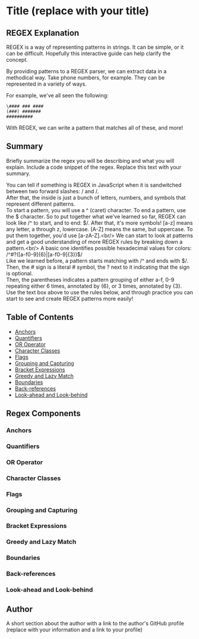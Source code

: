 # Title (replace with your title)

## REGEX Explanation
REGEX is a way of representing patterns in strings. It can be simple, or it can be difficult. Hopefully this interactive guide can help clarify the concept.

By providing patterns to a REGEX parser, we can extract data in a methodical way. Take phone numbers, for example. They can be represented in a variety of ways. 

For example, we've all seen the following:

```(###) ###-####
\#### ### ####
(###) #######
##########
```

With REGEX, we can write a pattern that matches all of these, and more!

## Summary

Briefly summarize the regex you will be describing and what you will explain. Include a code snippet of the regex. Replace this text with your summary.

You can tell if something is REGEX in JavaScript when it is sandwitched between two forward slashes: / and /.<br/>
After that, the inside is just a bunch of letters, numbers, and symbols that represent different patterns.<br/>
To start a pattern, you will use a ^ (caret) character. To end a pattern, use the $ character. So to put together what we've learned so far, REGEX can look like /^ to start, and to end: $/.
After that, it's more symbols! [a-z] means any letter, a through z, lowercase. [A-Z] means the same, but uppercase. To put them together, you'd use [a-zA-Z].<br/>
We can start to look at patterns and get a good understanding of more REGEX rules by breaking down a pattern.<br/>
A basic one identifies possible hexadecimal values for colors: /^#?([a-f0-9]{6}|[a-f0-9]{3})$/<br/>
Like we learned before, a pattern starts matching with /^ and ends with $/.<br/>
Then, the # sign is a literal # symbol, the ? next to it indicating that the sign is optional.<br/>
Then, the parentheses indicates a pattern grouping of either a-f, 0-9 repeating either 6 times, annotated by {6}, or 3 times, annotated by {3}.<br/>
Use the text box above to use the rules below, and through practice you can start to see and create REGEX patterns more easily!

## Table of Contents

- [Anchors](#anchors)
- [Quantifiers](#quantifiers)
- [OR Operator](#or-operator)
- [Character Classes](#character-classes)
- [Flags](#flags)
- [Grouping and Capturing](#grouping-and-capturing)
- [Bracket Expressions](#bracket-expressions)
- [Greedy and Lazy Match](#greedy-and-lazy-match)
- [Boundaries](#boundaries)
- [Back-references](#back-references)
- [Look-ahead and Look-behind](#look-ahead-and-look-behind)

## Regex Components

### Anchors

### Quantifiers

### OR Operator

### Character Classes

### Flags

### Grouping and Capturing

### Bracket Expressions

### Greedy and Lazy Match

### Boundaries

### Back-references

### Look-ahead and Look-behind

## Author

A short section about the author with a link to the author's GitHub profile (replace with your information and a link to your profile)
